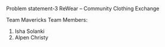Problem statement-3 
ReWear – Community Clothing Exchange 

Team Mavericks
Team Members:
1. Isha Solanki
2. Alpen Christy
